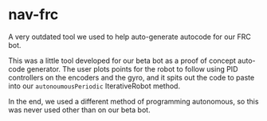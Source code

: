 # nav-frc
A very outdated tool we used to help auto-generate autocode for our FRC bot.


This was a little tool developed for our beta bot as a proof of concept 
auto-code generator. The user plots points for the robot to follow using 
PID controllers on the encoders and the gyro, and it spits out the code 
to paste into our `autonoumousPeriodic` IterativeRobot method.

In the end, we used a different method of programming autonomous, so 
this was never used other than on our beta bot.

